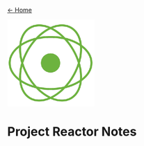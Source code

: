 [← Home](/README.md)

![Reactor Logo](../../Utilities/Images/ProjectReactor/reactor-logo.png)

# Project Reactor Notes
